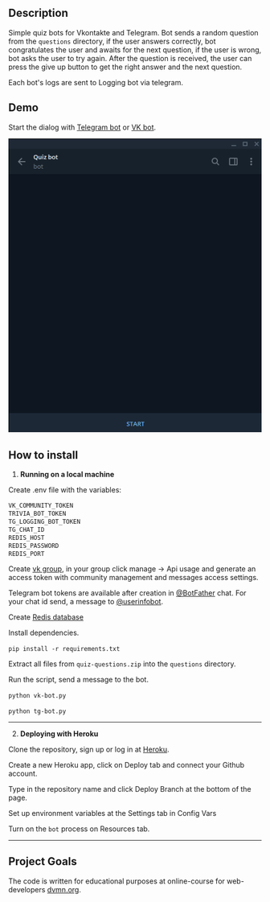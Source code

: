 ## Description

Simple quiz bots for Vkontakte and Telegram. Bot sends a random question from the `questions` directory, if the user answers correctly, bot congratulates the user and awaits for the next question, if the user is wrong, bot asks the user to try again. After the question is received, the user can press the give up button to get the right answer and the next question.

Each bot's logs are sent to Logging bot via telegram.

## Demo

Start the dialog with [Telegram bot](https://t.me/SimpleTrivia_bot) or [VK bot](https://vk.com/im?media=&sel=-199640313).


![Telegram bot](https://github.com/SergeyKozyr/vk-tg-quiz-bot/blob/media/tg-bot.gif?raw=true)

## How to install

1) **Running on a local machine**

Create .env file with the variables:

```
VK_COMMUNITY_TOKEN
TRIVIA_BOT_TOKEN
TG_LOGGING_BOT_TOKEN
TG_CHAT_ID
REDIS_HOST
REDIS_PASSWORD
REDIS_PORT 
```

Create [vk group](https://vk.com/groups), in your group click manage -> Api usage and generate an access token with community management and messages access settings.

Telegram bot tokens are available after creation in [@BotFather](https://telegram.me/botfather) chat. For your chat id send, a message to [@userinfobot](https://telegram.me/userinfobot).

Create [Redis database](https://redislabs.com/)

Install dependencies.

`pip install -r requirements.txt`

Extract all files from `quiz-questions.zip` into the `questions` directory.

Run the script, send a message to the bot.

`python vk-bot.py`

`python tg-bot.py`

---

2) **Deploying with Heroku**

Clone the repository, sign up or log in at [Heroku](https://www.heroku.com/).

Create a new Heroku app, click on Deploy tab and connect your Github account.

Type in the repository name and click Deploy Branch at the bottom of the page.

Set up environment variables at the Settings tab in Config Vars 

Turn on the `bot` process on Resources tab.

--- 

## Project Goals
The code is written for educational purposes at online-course for web-developers [dvmn.org](https://dvmn.org).

